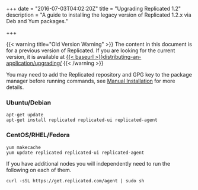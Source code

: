 +++
date = "2016-07-03T04:02:20Z"
title = "Upgrading Replicated 1.2"
description = "A guide to installing the legacy version of Replicated 1.2.x via Deb and Yum packages."

+++

{{< warning title="Old Version Warning" >}}
The content in this document is for a previous version of Replicated. If you are looking
for the current version, it is available at
<a href="{{< baseurl >}}distributing-an-application/upgrading/">{{< baseurl >}}distributing-an-application/upgrading/</a>
{{< /warning >}}

You may need to add the Replicated repository and GPG key to the package manager before
running commands, see [Manual Installation](http://docs.replicated.com/v1.2/docs/installing-replicated#section-manual-installation)
for more details.

### Ubuntu/Debian
```shell
apt-get update
apt-get install replicated replicated-ui replicated-agent
```

### CentOS/RHEL/Fedora
```shell
yum makecache
yum update replicated replicated-ui replicated-agent
```

If you have additional nodes you will independently need to run the following on each of them.

```shell
curl -sSL https://get.replicated.com/agent | sudo sh
```
